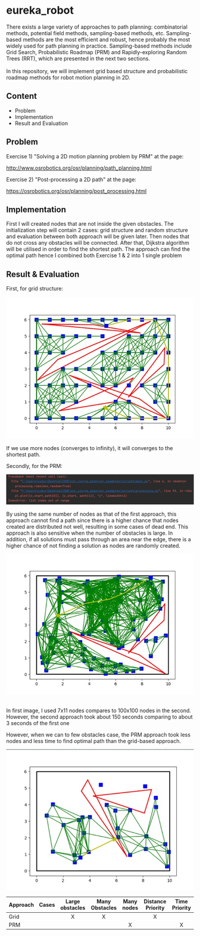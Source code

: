 # eureka_robot
There exists a large variety of approaches to path planning: combinatorial methods, potential field methods, sampling-based methods, etc. Sampling-based methods are the most efficient and robust, hence probably the most widely used for path planning in practice. Sampling-based methods include Grid Search, Probabilistic Roadmap (PRM) and Rapidly-exploring Random Trees (RRT), which are presented in the next two sections.
<br><br>
In this repository, we will implement grid based structure and probabilistic roadmap methods for robot motion planning in 2D.

## Content
* Problem
* Implementation
* Result and Evaluation

## Problem
Exercise 1) "Solving a 2D motion planning problem by PRM" at the page:

http://www.osrobotics.org/osr/planning/path_planning.html

Exercise 2) "Post-processing a 2D path" at the page:

https://osrobotics.org/osr/planning/post_processing.html


## Implementation

First I will created nodes that are not inside the given obstacles. The initialization step will contain 2 cases: grid structure and random structure and evaluation between both approach will be given later. Then nodes that do not cross any obstacles will be connected. After that, Dijkstra algorithm will be utilised in order to find the shortest path. 
The approach can find the optimal path hence I combined both Exercise 1 & 2 into 1 single problem
## Result & Evaluation
First, for grid structure: 
<br><br>
![Grid Structure](images/grid_structure.jpg) 


If we use more nodes (converges to infinity), it will converges to the shortest path.

Secondly, for the PRM:


![Random Structure](images/PRM_error.png)

By using the same number of nodes as that of the first approach, this approach cannot find a path since there is a higher chance that nodes created are distributed not well, resulting in some cases of dead end. This approach is also sensitive when the number of obstacles is large. In addition, if all solutions must pass through an area near the edge, there is a higher chance of not finding a solution as nodes are randomly created.


![Random Structure](images/PRM.jpg)
<br><br>

In first image, I used 7x11 nodes compares to 100x100 nodes in the second. However, the second approach took about 150 seconds comparing to about 3 seconds of the first one


However, when we can to few obstacles case, the PRM approach took less nodes and less time to find optimal path than the grid-based approach. 

![Few Obstacles](images/few_obstacles.png)




Approach| Cases | Large obstacles| Many Obstacles | Many nodes | Distance Priority | Time Priority
--- | --- | :-: | :-: |:-: |:-: |:-: |
Grid |  |   X |  X  |     |  X  |   | 
PRM  |  |     |     |X    |     | X |  









